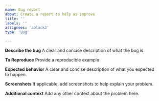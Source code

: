 ```yaml
---
name: Bug report
about: Create a report to help us improve
title: ''
labels: ''
assignees: 'ablack3'
type: 'Bug'

---
```


**Describe the bug**
A clear and concise description of what the bug is.

**To Reproduce**
Provide a reproducible example

**Expected behavior**
A clear and concise description of what you expected to happen.

**Screenshots**
If applicable, add screenshots to help explain your problem.

**Additional context**
Add any other context about the problem here.
